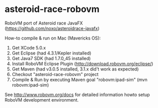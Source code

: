 asteroid-race-robovm
====================

RoboVM port of Asteroid race JavaFX (https://github.com/noxo/asteroidrace-javafx)

How-to compile & run on Mac (Mavericks OS):

1. Get XCode 5.0.x
2. Get Eclipse (had 4.3.1/Kepler installed)
3. Get Java7 SDK (had 1.7.0_45 installed)
4. Install RoboVM Eclipse Plugin (http://download.robovm.org/eclipse/)
5. Get Maven (had v3.0.5 installed, 3.1.x did't work as expected)
6. Checkout "asteroid-race-robovm" project
7. Compile & Run by executing Maven goal "robovm:ipad-sim" (mvn robovm:ipad-sim)

See http://www.robovm.org/docs for detailed information howto setup RoboVM development
environment.
